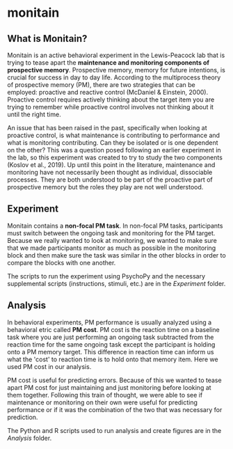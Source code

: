# monitain

## What is Monitain?

Monitain is an active behavioral experiment in the Lewis-Peacock lab that is trying to tease apart the **maintenance and monitoring components of prospective memory**. Prospective memory, memory for future intentions, is crucial for success in day to day life. According to the multiprocess theory of prospective memory (PM), there are two strategies that can be employed: proactive and reactive control (McDaniel & Einstein, 2000). Proactive control requires actively thinking about the target item you are trying to remember while proactive control involves not thinking about it until the right time. 

An issue that has been raised in the past, specifically when looking at proactive control, is what maintenance is contributing to performance and what is monitoring contributing. Can they be isolated or is one dependent on the other? This was a question posed following an earlier experiment in the lab, so this experiment was created to try to study the two components (Koslov et al., 2019). Up until this point in the literature, maintenance and monitoring have not necessarily been thought as individual, dissociable processes. They are both understood to be part of the proactive part of prospective memory but the roles they play are not well understood.


## Experiment

Monitain contains a **non-focal PM task**. In non-focal PM tasks, participants must switch between the ongoing task and monitoring for the PM target. Because we really wanted to look at monitoring, we wanted to make sure that we made participants monitor as much as possible in the monitoring block and then make sure the task was similar in the other blocks in order to compare the blocks with one another. 

The scripts to run the experiment using PsychoPy and the necessary supplemental scripts (instructions, stimuli, etc.) are in the *Experiment* folder. 


## Analysis

In behavioral experiments, PM performance is usually analyzed using a behavioral etric called **PM cost**. PM cost is the reaction time on a baseline task where you are just performing an ongoing task subtracted from the reaction time for the same ongoing task except the participant is holding onto a PM memory target. This difference in reaction time can inform us what the 'cost' to reaction time is to hold onto that memory item. Here we used PM cost in our analysis. 

PM cost is useful for predicting errors. Because of this we wanted to tease apart PM cost for just maintaining and just monitoring before looking at them together. Following this train of thought, we were able to see if maintenance or monitoring on their own were useful for predicting performance or if it was the combination of the two that was necessary for prediction. 

The Python and R scripts used to run analysis and create figures are in the *Analysis* folder. 


